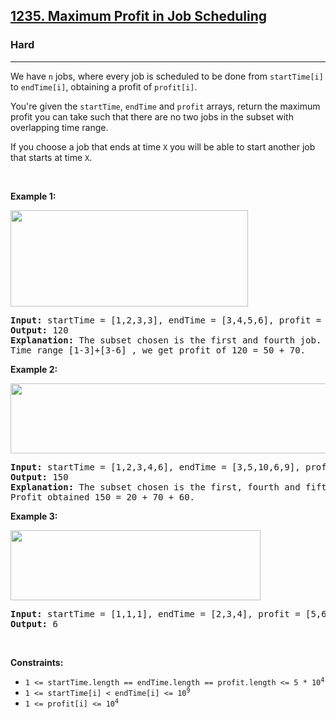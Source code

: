 <h2><a href="https://leetcode.com/problems/maximum-profit-in-job-scheduling/">1235. Maximum Profit in Job Scheduling</a></h2><h3>Hard</h3><hr><div style="user-select: auto;"><p style="user-select: auto;">We have <code style="user-select: auto;">n</code> jobs, where every job is scheduled to be done from <code style="user-select: auto;">startTime[i]</code> to <code style="user-select: auto;">endTime[i]</code>, obtaining a profit of <code style="user-select: auto;">profit[i]</code>.</p>

<p style="user-select: auto;">You're given the <code style="user-select: auto;">startTime</code>, <code style="user-select: auto;">endTime</code> and <code style="user-select: auto;">profit</code> arrays, return the maximum profit you can take such that there are no two jobs in the subset with overlapping time range.</p>

<p style="user-select: auto;">If you choose a job that ends at time <code style="user-select: auto;">X</code> you will be able to start another job that starts at time <code style="user-select: auto;">X</code>.</p>

<p style="user-select: auto;">&nbsp;</p>
<p style="user-select: auto;"><strong class="example" style="user-select: auto;">Example 1:</strong></p>

<p style="user-select: auto;"><strong style="user-select: auto;"><img alt="" src="https://assets.leetcode.com/uploads/2019/10/10/sample1_1584.png" style="width: 380px; height: 154px; user-select: auto;"></strong></p>

<pre style="user-select: auto;"><strong style="user-select: auto;">Input:</strong> startTime = [1,2,3,3], endTime = [3,4,5,6], profit = [50,10,40,70]
<strong style="user-select: auto;">Output:</strong> 120
<strong style="user-select: auto;">Explanation:</strong> The subset chosen is the first and fourth job. 
Time range [1-3]+[3-6] , we get profit of 120 = 50 + 70.
</pre>

<p style="user-select: auto;"><strong class="example" style="user-select: auto;">Example 2:</strong></p>

<p style="user-select: auto;"><strong style="user-select: auto;"><img alt="" src="https://assets.leetcode.com/uploads/2019/10/10/sample22_1584.png" style="width: 600px; height: 112px; user-select: auto;"> </strong></p>

<pre style="user-select: auto;"><strong style="user-select: auto;">Input:</strong> startTime = [1,2,3,4,6], endTime = [3,5,10,6,9], profit = [20,20,100,70,60]
<strong style="user-select: auto;">Output:</strong> 150
<strong style="user-select: auto;">Explanation:</strong> The subset chosen is the first, fourth and fifth job. 
Profit obtained 150 = 20 + 70 + 60.
</pre>

<p style="user-select: auto;"><strong class="example" style="user-select: auto;">Example 3:</strong></p>

<p style="user-select: auto;"><strong style="user-select: auto;"><img alt="" src="https://assets.leetcode.com/uploads/2019/10/10/sample3_1584.png" style="width: 400px; height: 112px; user-select: auto;"></strong></p>

<pre style="user-select: auto;"><strong style="user-select: auto;">Input:</strong> startTime = [1,1,1], endTime = [2,3,4], profit = [5,6,4]
<strong style="user-select: auto;">Output:</strong> 6
</pre>

<p style="user-select: auto;">&nbsp;</p>
<p style="user-select: auto;"><strong style="user-select: auto;">Constraints:</strong></p>

<ul style="user-select: auto;">
	<li style="user-select: auto;"><code style="user-select: auto;">1 &lt;= startTime.length == endTime.length == profit.length &lt;= 5 * 10<sup style="user-select: auto;">4</sup></code></li>
	<li style="user-select: auto;"><code style="user-select: auto;">1 &lt;= startTime[i] &lt; endTime[i] &lt;= 10<sup style="user-select: auto;">9</sup></code></li>
	<li style="user-select: auto;"><code style="user-select: auto;">1 &lt;= profit[i] &lt;= 10<sup style="user-select: auto;">4</sup></code></li>
</ul>
</div>
